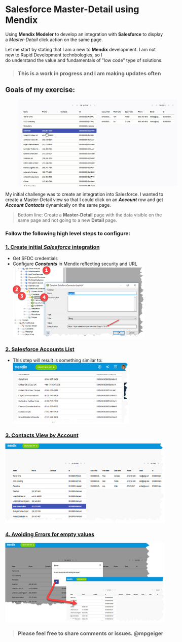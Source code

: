 # Salesforce Master-Detail using Mendix

Using **Mendix Modeler** to develop an integration with **Salesforce** to
display a _Master-Detail_ click action on the same page.

Let me start by stating that I am a new to **Mendix** development. I am
not new to Rapid Development technbologies, so I  
do understand the value and fundamentals of "low code" type of
solutions.
> ### This is a **work in progress** and I am making updates often
>
>

## Goals of my exercise:
<a href="./images/Accounts/Anim_MD_Accounts_Contacts_C2A.gif"><img
src="./images/Accounts/Anim_MD_Accounts_Contacts_C2A.gif" hspace="40"></a>

My initial challenge was to create an integration into Salesforce. I
wanted to create a Master-Detail view so that I could click on an
***Account*** row and get ***Account Contacts*** dynamically on the same
page.
>Bottom line: Create a **Master-Detail** page with the data visible on
>the same page and not going to a new **Detail** page.


### Follow the following high level steps to configure:
### [1. Create initial **_Salesforce_** integration](SalesforceSetup.md)
   - Get SFDC credentials
   - Configure _**Constants**_ in Mendix reflecting security and URL  
   <a href="SalesforceSetup.md"><img
        src="./images/SFDC/SFDC_Set_Constants.jpg" height=225 width=415 ></a>
### [2.   Salesforce Accounts List](AccountsList.md)
   - This step will result is something similar to:  
    <a href="AccountsList.md"><img
             src="images/Accounts/DataGridRunning.png" ></a>
### [3.   Contacts View by Account](ContactsView.md)
<a href="ContactsView.md"><img
     src="./images/Accounts/Running_Accounts_Contacts_OnClickRefresh.jpg" height="250" width="750"></a>
### [4.  Avoiding Errors for empty values](AvoidErrorForEmptyValue.md)

<a href="AvoidErrorForEmptyValue.md"><img
     src="./images/Accounts/Running_Accounts_Contacts_Remove_Error.jpg" height="250" width="750"></a>


> ### Please feel free to share comments or issues. @mpgeiger